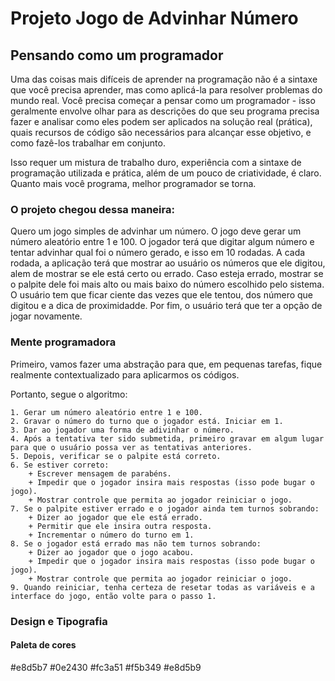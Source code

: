 # Projeto Jogo de Advinhar Número

## Pensando como um programador

Uma das coisas mais difíceis de aprender na programação não é a sintaxe que você precisa aprender, mas como aplicá-la para resolver problemas do mundo real. Você precisa começar a pensar como um programador - isso geralmente envolve olhar para as descrições do que seu programa precisa fazer e analisar como eles podem ser aplicados na solução real (prática), quais recursos de código são necessários para alcançar esse objetivo, e como fazê-los trabalhar em conjunto.

Isso requer um mistura de trabalho duro, experiência com a sintaxe de programação utilizada e prática, além de um pouco de criatividade, é claro. Quanto mais você programa, melhor programador se torna.

### O projeto chegou dessa maneira:

Quero um jogo simples de advinhar um número. O jogo deve gerar um número aleatório entre 1 e 100. O jogador terá que digitar algum número e tentar advinhar qual foi o número gerado, e isso em 10 rodadas.
A cada rodada, a aplicação terá que mostrar ao usuário os números que ele digitou, alem de mostrar se ele está certo ou errado. Caso esteja errado, mostrar se o palpite dele foi mais alto ou mais baixo do número escolhido pelo sistema.
O usuário tem que ficar ciente das vezes que ele tentou, dos número que digitou e a dica de proximidadde. 
Por fim, o usuário terá que ter a opção de jogar novamente.


### Mente programadora

Primeiro, vamos fazer uma abstração para que, em pequenas tarefas, fique realmente contextualizado para aplicarmos os códigos.

Portanto, segue o algoritmo:

```
1. Gerar um número aleatório entre 1 e 100.
2. Gravar o número do turno que o jogador está. Iniciar em 1.
3. Dar ao jogador uma forma de adivinhar o número.
4. Após a tentativa ter sido submetida, primeiro gravar em algum lugar para que o usuário possa ver as tentativas anteriores.
5. Depois, verificar se o palpite está correto.
6. Se estiver correto:
    + Escrever mensagem de parabéns.
    + Impedir que o jogador insira mais respostas (isso pode bugar o jogo).
    + Mostrar controle que permita ao jogador reiniciar o jogo.
7. Se o palpite estiver errado e o jogador ainda tem turnos sobrando:
    + Dizer ao jogador que ele está errado.
    + Permitir que ele insira outra resposta.
    + Incrementar o número do turno em 1.
8. Se o jogador está errado mas não tem turnos sobrando:
    + Dizer ao jogador que o jogo acabou.
    + Impedir que o jogador insira mais respostas (isso pode bugar o jogo).
    + Mostrar controle que permita ao jogador reiniciar o jogo.
9. Quando reiniciar, tenha certeza de resetar todas as variáveis e a interface do jogo, então volte para o passo 1.
```

### Design e Tipografia

#### Paleta de cores

#e8d5b7
#0e2430
#fc3a51
#f5b349
#e8d5b9

